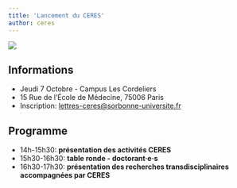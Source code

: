 ```yaml
---
title: 'Lancement du CERES'
author: ceres
---
```

![](ceresfamily.png)

## Informations

- Jeudi 7 Octobre - Campus Les Cordeliers
- 15 Rue de l’École de Médecine, 75006 Paris
- Inscription: lettres-ceres@sorbonne-universite.fr

## Programme

- 14h-15h30: **présentation des activités CERES**
- 15h30-16h30: **table ronde - doctorant·e·s**
- 16h30-17h30: **présentation des recherches transdisciplinaires accompagnées par CERES**
